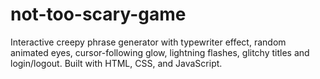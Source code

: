 # not-too-scary-game
Interactive creepy phrase generator with typewriter effect, random animated eyes, cursor-following glow, lightning flashes, glitchy titles and login/logout. Built with HTML, CSS, and JavaScript.
